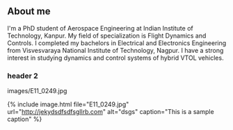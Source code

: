 ## About me
I'm a PhD student of Aerospace Engineering at Indian Institute of Technology, Kanpur. My field of specialization is Flight Dynamics and Controls.
I completed my bachelors in Electrical and Electronics Engineering from Visvesvaraya National Institute of Technology, Nagpur.
I have a strong interest in studying dynamics and control systems of hybrid VTOL vehicles.

### header 2

[comment]: <> (https://shubhanshuv2.github.io/)

images/E11_0249.jpg

{% include image.html file="E11_0249.jpg" url="http://jekydsdfsdfsgllrb.com" alt="dsgs" caption="This is a sample caption" %}

